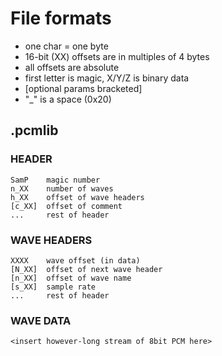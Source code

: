 # File formats
 - one char = one byte
 - 16-bit (XX) offsets are in multiples of 4 bytes
 - all offsets are absolute
 - first letter is magic, X/Y/Z is binary data
 - [optional params bracketed]
 - "_" is a space (0x20)
## .pcmlib ##
### HEADER
    SamP    magic number
    n_XX    number of waves
    h_XX    offset of wave headers
    [c_XX]  offset of comment
    ...     rest of header
### WAVE HEADERS
    XXXX    wave offset (in data)
    [N_XX]  offset of next wave header
    [n_XX]  offset of wave name
    [s_XX]  sample rate
    ...     rest of header
### WAVE DATA
    <insert however-long stream of 8bit PCM here>


